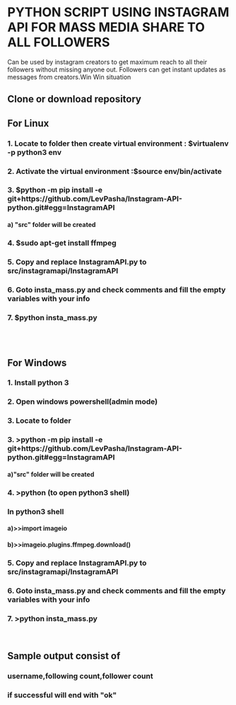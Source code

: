 <h1>PYTHON SCRIPT USING INSTAGRAM API FOR MASS MEDIA SHARE TO ALL FOLLOWERS</h1>
<p>Can be used by instagram creators to get maximum reach to all their followers without missing anyone out.
Followers can get instant updates as messages from creators.Win Win situation</p>
<h2>Clone or download repository</h2>
<h2>For Linux </h2>
<h3>1. Locate to folder then create virtual environment : $virtualenv -p python3 env
<h3>2. Activate the virtual environment :$source env/bin/activate</h3>
<h3>3. $python -m pip install -e git+https://github.com/LevPasha/Instagram-API-python.git#egg=InstagramAPI</h3>
<h4>		a) "src" folder will be created</h4>
<h3>4. $sudo apt-get install ffmpeg </h3>
<h3>5. Copy and replace InstagramAPI.py to src/instagramapi/InstagramAPI</h3>
<h3>6. Goto insta_mass.py and check comments and fill the empty variables with your info</h3>
<h3>7. $python insta_mass.py</h3>
<br>
<br>
<h2>For Windows </h2>
<h3>1. Install python 3</h3>
<h3>2. Open windows powershell(admin mode)</h3>
<h3>3. Locate to folder</h3>
<h3>3. >python -m pip install -e git+https://github.com/LevPasha/Instagram-API-python.git#egg=InstagramAPI</h3>
<h4>		a)"src" folder will be created</h4>
<h3>4. >python (to open python3 shell)</h3>
<h3>In python3 shell</h3>
<h4>	a)>>import imageio</h4>
<h4>	b)>>imageio.plugins.ffmpeg.download()</h4>
<h3>5. Copy and replace InstagramAPI.py to src/instagramapi/InstagramAPI</h3>
<h3>6. Goto insta_mass.py and check comments and fill the empty variables with your info</h3>
<h3>7. >python insta_mass.py</h3>
<br>
<h2>Sample output consist of </h2>
  <h3>username,following count,follower count</h3>
  <h3>if successful will end with "ok"</h3>
  
